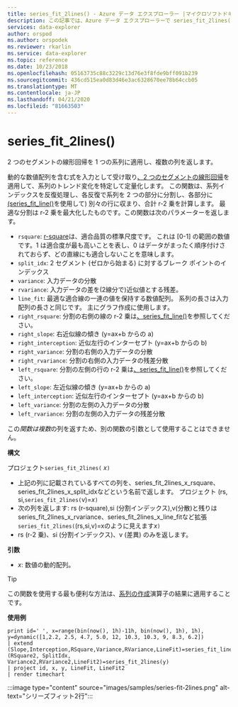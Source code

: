 ```yaml
---
title: series_fit_2lines() - Azure データ エクスプローラー |マイクロソフトドキュメント
description: この記事では、Azure データ エクスプローラーで series_fit_2lines() について説明します。
services: data-explorer
author: orspod
ms.author: orspodek
ms.reviewer: rkarlin
ms.service: data-explorer
ms.topic: reference
ms.date: 10/23/2018
ms.openlocfilehash: 05163735c88c3229c13d76e3f8fde9bff091b239
ms.sourcegitcommit: 436cd515ea0d83d46e3ac6328670ee78b64ccb05
ms.translationtype: MT
ms.contentlocale: ja-JP
ms.lasthandoff: 04/21/2020
ms.locfileid: "81663503"
---
```

# <a name="series_fit_2lines"></a>series_fit_2lines()

2 つのセグメントの線形回帰を 1 つの系列に適用し、複数の列を返します。  

動的な数値配列を含む式を入力として受け取り[、2 つのセグメントの線形回帰](https://en.wikipedia.org/wiki/Segmented_regression)を適用して、系列のトレンド変化を特定して定量化します。 この関数は、系列インデックスを反復処理し、各反復で系列を 2 つの部分に分割し、各部分に[(series_fit_line()](series-fit-linefunction.md)を使用して) 別々の行に収まり、合計 r-2 乗を計算します。 最適な分割は r-2 乗を最大化したものです。この関数は次のパラメーターを返します。
* `rsquare`: [r-square](https://en.wikipedia.org/wiki/Coefficient_of_determination)は、適合品質の標準尺度です。 これは [0-1] の範囲の数値です。1 は適合度が最も高いことを表し、0 はデータがまったく順序付けされておらず、どの直線にも適合しないことを意味します。
* `split_idx`: 2 セグメント (ゼロから始まる) に対するブレーク ポイントのインデックス
* `variance`: 入力データの分散
* `rvariance`: 入力データの差を(2線分で)近似値とする残差。
* `line_fit`: 最適な適合線の一連の値を保持する数値配列。 系列の長さは入力配列の長さと同じです。 主にグラフ作成に使用します。
* `right_rsquare`: 分割の右側の線の r-2 乗は[、series_fit_line()](series-fit-linefunction.md)を参照してください。
* `right_slope`: 右近似線の傾き (y=ax+b からの a)
* `right_interception`: 近似左行のインターセプト (y=ax+b からの b)
* `right_variance`: 分割の右側の入力データの分散
* `right_rvariance`: 分割の右側の入力データの残差分散
* `left_rsquare`: 分割の左側の行の r-2 乗は[、series_fit_line()](series-fit-linefunction.md)を参照してください。
* `left_slope`: 左近似線の傾き (y=ax+b からの a)
* `left_interception`: 近似左行のインターセプト (y=ax+b からの b)
* `left_variance`: 分割の左側の入力データの分散
* `left_rvariance`: 分割の左側の入力データの残差分散

この*関数は複数*の列を返すため、別の関数の引数として使用することはできません。

**構文**

プロジェクト`series_fit_2lines(` *x*`)`
* 上記の列に記載されているすべての列を、series_fit_2lines_x_rsquare、series_fit_2lines_x_split_idxなどという名前で返します。
プロジェクト (rs, si,`series_fit_2lines(`v)=*x*`)`
* 次の列を返します: rs (r-square),si (分割インデックス),v(分散)と残りはseries_fit_2lines_x_rvariance、series_fit_2lines_x_line_fitなど拡張`series_fit_2lines(`(rs,si,v)=xのように見えます*x*`)`
* rs (r-2 乗)、si (分割インデックス)、v (差異) のみを返します。
  
**引数**

* *x*: 数値の動的配列。  

> [!TIP]
> この関数を使用する最も便利な方法は、[系列の作成](make-seriesoperator.md)演算子の結果に適用することです。

**使用例**

```kusto
print id=' ', x=range(bin(now(), 1h)-11h, bin(now(), 1h), 1h), y=dynamic([1,2.2, 2.5, 4.7, 5.0, 12, 10.3, 10.3, 9, 8.3, 6.2])
| extend (Slope,Interception,RSquare,Variance,RVariance,LineFit)=series_fit_line(y), (RSquare2, SplitIdx, Variance2,RVariance2,LineFit2)=series_fit_2lines(y)
| project id, x, y, LineFit, LineFit2
| render timechart
```

:::image type="content" source="images/samples/series-fit-2lines.png" alt-text="シリーズフィット2行":::
